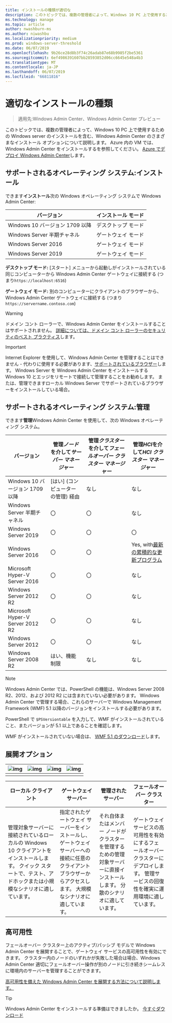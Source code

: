 ```yaml
---
title: インストールの種類が適切な
description: このトピックでは、複数の管理者によって、Windows 10 PC 上で使用するための Windows server のインストールを含む、Windows Admin Center のさまざまなインストール オプションについて説明します。
ms.technology: manage
ms.topic: article
author: nwashburn-ms
ms.author: niwashbu
ms.localizationpriority: medium
ms.prod: windows-server-threshold
ms.date: 06/07/2019
ms.openlocfilehash: 9b26ce28d8b3f74c26adab87e68b9985f2be5361
ms.sourcegitcommit: 6ef4986391607bb28593852d06cc6645e548a4b3
ms.translationtype: MT
ms.contentlocale: ja-JP
ms.lasthandoff: 06/07/2019
ms.locfileid: "66811816"
---
```

# <a name="what-type-of-installation-is-right-for-you"></a>適切なインストールの種類

>適用先:Windows Admin Center、Windows Admin Center プレビュー

このトピックでは、複数の管理者によって、Windows 10 PC 上で使用するための Windows server のインストールを含む、Windows Admin Center のさまざまなインストール オプションについて説明します。 Azure 内の VM では、Windows Admin Center をインストールするを参照してください。 [Azure でデプロイ Windows Admin Center](../azure/deploy-wac-in-azure.md)します。

## <a name="supported-operating-systems-installation"></a>サポートされるオペレーティング システム:インストール

できます**インストール**次の Windows オペレーティング システムで Windows Admin Center:

| **バージョン**  | **インストール モード** |
| -------------| -----------------------|
| Windows 10 バージョン 1709 以降 | デスクトップ モード |
| Windows Server 半期チャネル | ゲートウェイ モード |
| Windows Server 2016 | ゲートウェイ モード |
| Windows Server 2019 | ゲートウェイ モード |

**デスクトップ モード:** [スタート] メニューから起動しがインストールされている同じコンピューターから Windows Admin Center ゲートウェイに接続する (つまり`https://localhost:6516`)

**ゲートウェイ モード:** 別のコンピューターにクライアントのブラウザーから、Windows Admin Center ゲートウェイに接続する (つまり`https://servername.contoso.com`) 

> [!WARNING]
> ドメイン コント ローラーで、Windows Admin Center をインストールすることはサポートされません。 [詳細については、ドメイン コント ローラーのセキュリティのベスト プラクティス](https://docs.microsoft.com/windows-server/identity/ad-ds/plan/security-best-practices/securing-domain-controllers-against-attack)します。 

> [!IMPORTANT]
> Internet Explorer を使用して、Windows Admin Center を管理することはできません - 代わりに使用する必要があります、[サポートされているブラウザー](../understand/faq.md#which-web-browsers-are-supported-by-windows-admin-center
)します。  Windows Server を Windows Admin Center をインストールする Windows 10 とエッジをリモートで接続して管理することをお勧めします。  または、管理できますローカル Windows Server でサポートされているブラウザーをインストールしている場合。

## <a name="supported-operating-systems-management"></a>サポートされるオペレーティング システム:管理

できます**管理**Windows Admin Center を使用して、次の Windows オペレーティング システム。

| バージョン | 管理*ノード*を介して*サーバー マネージャー* | 管理*クラスター*を介して*フェールオーバー クラスター マネージャー* | 管理*HCI*を介して*HCI クラスター マネージャー* |
| ------------------------- |--------------- | ----- | ------------------------ |
| Windows 10 バージョン 1709 以降 | [はい] (コンピューターの管理) 経由 | なし | なし |
| Windows Server 半期チャネル | 〇 | 〇 | なし |
| Windows Server 2019 | 〇 | 〇 | 〇 |
| Windows Server 2016 | 〇 | 〇 | Yes, with[最新の累積的な更新プログラム](../use/manage-hyper-converged.md#prepare-your-windows-server-2016-cluster-for-windows-admin-center) |
| Microsoft Hyper-V Server 2016 | 〇 | 〇 | なし |
| Windows Server 2012 R2 | 〇 | 〇 | なし |
| Microsoft Hyper-V Server 2012 R2 | 〇 | 〇 | なし |
| Windows Server 2012 | 〇 | 〇 | なし |
| Windows Server 2008 R2 | はい、機能制限 | なし | なし |

> [!NOTE]
> Windows Admin Center では、PowerShell の機能は、Windows Server 2008 R2、2012、および 2012 R2 には含まれていない必要があります。 Windows Admin Center で管理する場合、これらのサーバーで Windows Management Framework (WMF) 5.1 以降のバージョンをインストールする必要があります。
> 
> PowerShell で `$PSVersiontable` を入力して、WMF がインストールされていること、またバージョンが 5.1 以上であることを確認します。 
> 
> WMF がインストールされていない場合は、 [WMF 5.1 のダウンロード](https://www.microsoft.com/en-us/download/details.aspx?id=54616)します。

## <a name="deployment-options"></a>展開オプション

| ![img](../media/deployment-options/W10.png) | ![img](../media/deployment-options/gateway.png) | ![img](../media/deployment-options/node.png) | ![img](../media/deployment-options/HA.png) |
| --------------------------------------------- | ------------------------------------------------- |----------------------------------------------|-------------------------------------------- |
|                                             |                                                 |                                              |                                            |

| ローカル クライアント | ゲートウェイ サーバー | 管理されたサーバー | フェールオーバー クラスター |
| --- | --- | --- | --- |
| 管理対象サーバーに接続されているローカルの Windows 10 クライアントをインストールします。  クイック スタートで、テスト、アドホックまたは小規模なシナリオに適しています。 |指定されたゲートウェイ サーバーをインストールし、ゲートウェイ サーバーへの接続に任意のクライアント ブラウザーからアクセスします。  大規模なシナリオに適しています。 | それ自体またはメンバー ノードがクラスターを管理するための管理対象サーバーに直接インストールします。  分散のシナリオに適しています。 | ゲートウェイ サービスの高可用性を有効にするフェールオーバー クラスターにデプロイします。 管理サービスの回復性を確実に運用環境に適しています。 |

## <a name="high-availability"></a>高可用性

フェールオーバー クラスター上のアクティブ/パッシブ モデルで Windows Admin Center を展開することで、ゲートウェイ サービスの高可用性を有効にできます。 クラスター内のノードのいずれかが失敗した場合は場合、Windows Admin Center 適切にフェールオーバー操作が別のノードに引き続きシームレスに環境内のサーバーを管理することができます。

[高可用性を備えた Windows Admin Center を展開する方法について説明します。](../deploy/high-availability.md)

> [!Tip]
> Windows Admin Center をインストールする準備はできましたか。 [今すぐダウンロード](https://aka.ms/windowsadmincenter)
